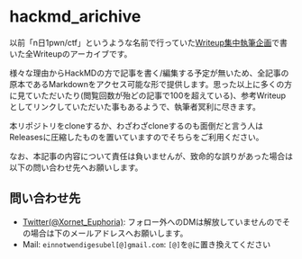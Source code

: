 # hackmd_arichive

以前「n日1pwn/ctf」というような名前で行っていた[Writeup集中執筆企画](https://hackmd.io/@Xornet/BkemeSAhU)で書いた全Writeupのアーカイブです。

様々な理由からHackMDの方で記事を書く/編集する予定が無いため、全記事の原本であるMarkdownをアクセス可能な形で提供します。思った以上に多くの方に見ていただいたり(閲覧回数が殆どの記事で100を超えている)、参考Writeupとしてリンクしていただいた事もあるようで、執筆者冥利に尽きます。

本リポジトリをcloneするか、わざわざcloneするのも面倒だと言う人はReleasesに圧縮したものを置いていますのでそちらをご利用ください。

なお、本記事の内容について責任は負いませんが、致命的な誤りがあった場合は以下の問い合わせ先へお願いします。

## 問い合わせ先
* [Twitter(@Xornet_Euphoria)](https://twitter.com/Xornet_Euphoria): フォロー外へのDMは解放していませんのでその場合は下のメールアドレスへお願いします。
* Mail: `einnotwendigesubel[@]gmail.com`: `[@]`を`@`に置き換えてください